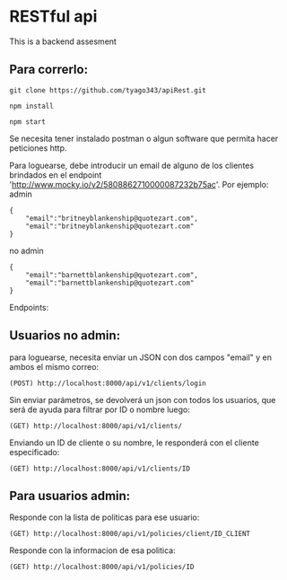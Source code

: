 # RESTful api
This is a backend assesment


## Para correrlo: 

```
git clone https://github.com/tyago343/apiRest.git
```

```
npm install
```
```
npm start 
```


Se necesita tener instalado postman o algun software que permita hacer peticiones http.

Para loguearse, debe introducir un email de alguno de los clientes brindados en el endpoint 'http://www.mocky.io/v2/5808862710000087232b75ac'. 
Por ejemplo:
admin
```
{
	"email":"britneyblankenship@quotezart.com",
	"email":"britneyblankenship@quotezart.com"
}
```

no admin
```
{
	"email":"barnettblankenship@quotezart.com",
	"email":"barnettblankenship@quotezart.com"
}
```

Endpoints: 
## Usuarios no admin: 

para loguearse, necesita enviar un JSON con dos campos "email" y en ambos el mismo correo: 
```
(POST) http://localhost:8000/api/v1/clients/login
```

Sin enviar parámetros, se devolverá un json con todos los usuarios, que será de ayuda para filtrar por ID o nombre luego:
```
(GET) http://localhost:8000/api/v1/clients/ 
```

Enviando un ID de cliente o su nombre, le responderá con el cliente especificado:
```
(GET) http://localhost:8000/api/v1/clients/ID
```

## Para usuarios admin: 


Responde con la lista de politicas para ese usuario:
```
(GET) http://localhost:8000/api/v1/policies/client/ID_CLIENT 
```

Responde con la informacion de esa politica:
```
(GET) http://localhost:8000/api/v1/policies/ID 
```




